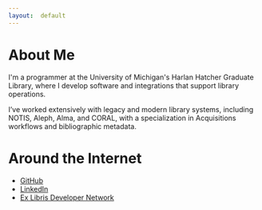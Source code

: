 ```yaml
---
layout:  default
---
```

<style>
  .site-footer {
    display: none;
  }
</style>


# About Me
I'm a programmer at the University of Michigan's Harlan Hatcher Graduate Library, where I develop software and integrations that support library operations.

I’ve worked extensively with legacy and modern library systems, including NOTIS, Aleph, Alma, and CORAL, with a specialization in Acquisitions workflows and bibliographic metadata.

# Around the Internet
<ul>
<li><a href="https://github.com/{{ site.github_username
  }}">GitHub</a></li>

<li><a href="https://www.linkedin.com/in/davidmfulmer/">LinkedIn</a></li>

<li><a href="https://developers.exlibrisgroup.com/blog/author/dfulmer/?post_types=post">Ex Libris Developer Network</a></li>
</ul>

